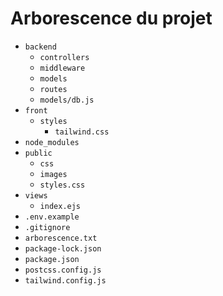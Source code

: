 
# Arborescence du projet

- `backend`
  - `controllers`
  - `middleware`
  - `models`
  - `routes`
  - `models/db.js`
- `front`
  - `styles`
    - `tailwind.css`
- `node_modules`
- `public`
  - `css`
  - `images`
  - `styles.css`
- `views`
  - `index.ejs`
- `.env.example`
- `.gitignore`
- `arborescence.txt`
- `package-lock.json`
- `package.json`
- `postcss.config.js`
- `tailwind.config.js`
